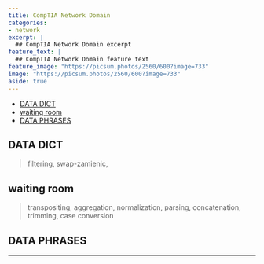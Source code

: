 ```yaml
---
title: CompTIA Network Domain
categories:
- network
excerpt: |
  ## CompTIA Network Domain excerpt
feature_text: |  
  ## CompTIA Network Domain feature text
feature_image: "https://picsum.photos/2560/600?image=733"
image: "https://picsum.photos/2560/600?image=733"
aside: true
---
```


- [DATA DICT](#data-dict)
- [waiting room](#waiting-room)
- [DATA PHRASES](#data-phrases)

## DATA DICT

> filtering, swap-zamienic,

## waiting room  

> transpositing, aggregation, normalization, parsing, concatenation, trimming, case conversion

## DATA PHRASES

---
